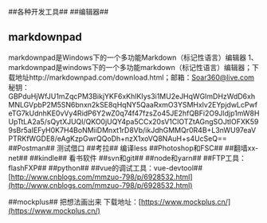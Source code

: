 ##各种开发工具##
##编辑器##
## markdownpad ##
markdownpad是Windows下的一个多功能Markdown（标记性语言）编辑器
1、markdownpad是windows下的一个多功能markdown（标记性语言）编辑器；下载地址http://markdownpad.com/download.html；邮箱：Soar360@live.com 秘钥：GBPduHjWfJU1mZqcPM3BikjYKF6xKhlKIys3i1MU2eJHqWGImDHzWdD6xhMNLGVpbP2M5SN6bnxn2kSE8qHqNY5QaaRxmO3YSMHxlv2EYpjdwLcPwfeTG7kUdnhKE0vVy4RidP6Y2wZ0q74f47fzsZo45JE2hfQBFi2O9Jldjp1mW8HUpTtLA2a5/sQytXJUQl/QKO0jUQY4pa5CCx20sV1ClOTZtAGngSOJtIOFXK599sBr5aIEFyH0K7H4BoNMiiDMnxt1rD8Vb/ikJdhGMMQr0R4B+L3nWU97eaVPTRKfWGDE8/eAgKzpGwrQQoDh+nzX1xoVQ8NAuH+s4UcSeQ==
##Postman##
测试借口
##考拉##
编译less
##Photoshop和FSC##
##翻墙xx-net##
##kindle##
看书软件
##svn和git##
##node和yarn##
##FTP工具：flashFXP##
##python##
##vue的调试工具：vue-devtool##
[http://www.cnblogs.com/mmzuo-798/p/6928532.html](http://www.cnblogs.com/mmzuo-798/p/6928532.html)

##mockplus##
把想法画出来
下载地址：[https://www.mockplus.cn/](https://www.mockplus.cn/)
